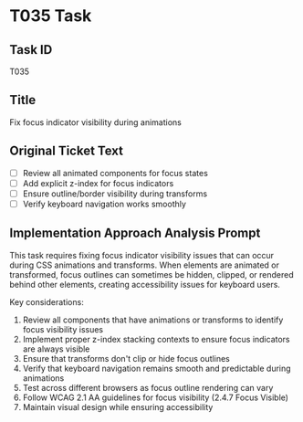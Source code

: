 # T035 Task

## Task ID

T035

## Title

Fix focus indicator visibility during animations

## Original Ticket Text

- [ ] Review all animated components for focus states
- [ ] Add explicit z-index for focus indicators
- [ ] Ensure outline/border visibility during transforms
- [ ] Verify keyboard navigation works smoothly

## Implementation Approach Analysis Prompt

This task requires fixing focus indicator visibility issues that can occur during CSS animations and transforms. When elements are animated or transformed, focus outlines can sometimes be hidden, clipped, or rendered behind other elements, creating accessibility issues for keyboard users.

Key considerations:

1. Review all components that have animations or transforms to identify focus visibility issues
2. Implement proper z-index stacking contexts to ensure focus indicators are always visible
3. Ensure that transforms don't clip or hide focus outlines
4. Verify that keyboard navigation remains smooth and predictable during animations
5. Test across different browsers as focus outline rendering can vary
6. Follow WCAG 2.1 AA guidelines for focus visibility (2.4.7 Focus Visible)
7. Maintain visual design while ensuring accessibility
